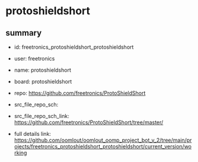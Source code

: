 # protoshieldshort
 
## summary 
* id: freetronics_protoshieldshort_protoshieldshort
* user: freetronics
* name: protoshieldshort
* board: protoshieldshort
* repo: https://github.com/freetronics/ProtoShieldShort



* src_file_repo_sch: 
* src_file_repo_sch_link: https://github.com/freetronics/ProtoShieldShort/tree/master/
* full details link: https://github.com/oomlout/oomlout_oomp_project_bot_v_2/tree/main/projects/freetronics_protoshieldshort_protoshieldshort/current_version/working  






